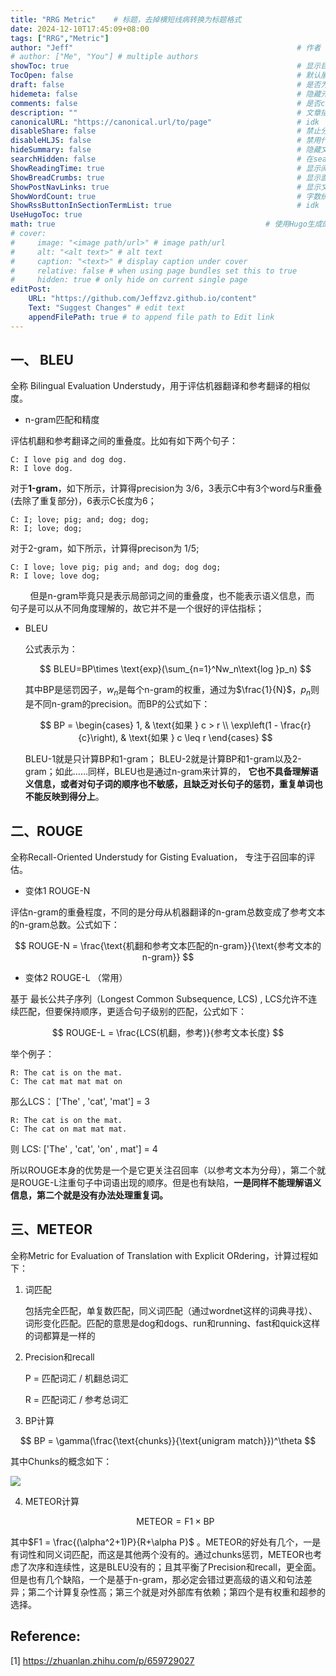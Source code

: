 ```yaml
---
title: "RRG Metric"    # 标题，去掉横短线病转换为标题格式
date: 2024-12-10T17:45:09+08:00                                               # 发布日期
tags: ["RRG","Metric"]                                                      # 分类和标记，用于过滤
author: "Jeff"                                                  # 作者
# author: ["Me", "You"] # multiple authors
showToc: true                                                   # 显示目录
TocOpen: false                                                  # 默认展开
draft: false                                                    # 是否为草稿（True则会发布）
hidemeta: false                                                 # 隐藏元信息（作者、发布日期等）
comments: false                                                 # 是否comments
description: ""                                                 # 文章描述
canonicalURL: "https://canonical.url/to/page"                   # idk
disableShare: false                                             # 禁止分享
disableHLJS: false                                              # 禁用代码高亮
hideSummary: false                                              # 隐藏文章摘要
searchHidden: false                                             # 在search里隐藏文章
ShowReadingTime: true                                           # 显示阅读时间
ShowBreadCrumbs: true                                           # 显示面包屑导航
ShowPostNavLinks: true                                          # 显示文章导航（下一篇，上一篇）
ShowWordCount: true                                             # 字数统计
ShowRssButtonInSectionTermList: true                            # idk
UseHugoToc: true 
math: true                                               # 使用Hugo生成的目录
# cover:
#     image: "<image path/url>" # image path/url
#     alt: "<alt text>" # alt text
#     caption: "<text>" # display caption under cover
#     relative: false # when using page bundles set this to true
#     hidden: true # only hide on current single page
editPost:
    URL: "https://github.com/Jeffzvz.github.io/content"
    Text: "Suggest Changes" # edit text
    appendFilePath: true # to append file path to Edit link
---
```


## 一、 BLEU

全称 Bilingual Evaluation Understudy，用于评估机器翻译和参考翻译的相似度。

-  n-gram匹配和精度
  
  评估机翻和参考翻译之间的重叠度。比如有如下两个句子：
  
  ```text
  C: I love pig and dog dog.
  R: I love dog.
  ```
  
  对于**1-gram**，如下所示，计算得precision为 3/6，3表示C中有3个word与R重叠 (去除了重复部分)，6表示C长度为6；
  
  ```text
  C: I; love; pig; and; dog; dog;
  R: I; love; dog;
  ```
  
  对于2-gram，如下所示，计算得precison为 1/5;
  
  ```text
  C: I love; love pig; pig and; and dog; dog dog;
  R: I love; love dog;
  ```

        但是n-gram毕竟只是表示局部词之间的重叠度，也不能表示语义信息，而 句子是可以从不同角度理解的，故它并不是一个很好的评估指标；



- BLEU
  
  公式表示为：
  
  $$
  BLEU=BP\times \text{exp}(\sum_{n=1}^Nw_n\text{log }p_n)
  $$
  
  其中BP是惩罚因子，$w_n$是每个n-gram的权重，通过为$\frac{1}{N}$，$p_n$则是不同n-gram的precision。而BP的公式如下：

  $$
  BP =
\begin{cases}
1, & \text{如果 } c > r \\
\exp\left(1 - \frac{r}{c}\right), & \text{如果 } c \leq r
\end{cases}
  $$
  
  BLEU-1就是只计算BP和1-gram； BLEU-2就是计算BP和1-gram以及2-gram；如此……同样，BLEU也是通过n-gram来计算的， **它也不具备理解语义信息，或者对句子词的顺序也不敏感，且缺乏对长句子的惩罚，重复单词也不能反映到得分上**。



## 二、ROUGE

全称Recall-Oriented Understudy for Gisting Evaluation， 专注于召回率的评估。

- 变体1 ROUGE-N

评估n-gram的重叠程度，不同的是分母从机器翻译的n-gram总数变成了参考文本的n-gram总数。公式如下：

$$
ROUGE-N = \frac{\text{机翻和参考文本匹配的n-gram}}{\text{参考文本的n-gram}}
$$



- 变体2 ROUGE-L （常用）

基于 最长公共子序列（Longest Common Subsequence, LCS) , LCS允许不连续匹配，但要保持顺序，更适合句子级别的匹配，公式如下：

$$
ROUGE-L = \frac{LCS(机翻，参考)}{参考文本长度}
$$

举个例子：

```
R: The cat is on the mat.
C: The cat mat mat mat on
```

那么LCS： ['The' , 'cat', 'mat'] = 3

```
R: The cat is on the mat.
C: The cat on mat mat mat.
```

则 LCS: ['The' , 'cat', 'on' , mat'] = 4

所以ROUGE本身的优势是一个是它更关注召回率（以参考文本为分母），第二个就是ROUGE-L注重句子中词语出现的顺序。但是也有缺陷，**一是同样不能理解语义信息，第二个就是没有办法处理重复词。**



## 三、METEOR

全称Metric for Evaluation of Translation with Explicit ORdering，计算过程如下：

1. 词匹配
   
   包括完全匹配，单复数匹配，同义词匹配（通过wordnet这样的词典寻找）、词形变化匹配。匹配的意思是dog和dogs、run和running、fast和quick这样的词都算是一样的

2. Precision和recall
   
   P = 匹配词汇 /  机翻总词汇
   
   R = 匹配词汇 / 参考总词汇

3.  BP计算
   
   $$
   BP = \gamma(\frac{\text{chunks}}{\text{unigram match}})^\theta
   $$
   
   其中Chunks的概念如下：
   
   ![](/RRG_1_picture_saved/2024-12-10-17-20-05-image.png)

4. METEOR计算
   
   $$
   \text{METEOR}=\text{F1}\times\text{BP}
   $$

其中$F1 = \frac{(\alpha^2+1)P}{R+\alpha P}$ 。METEOR的好处有几个，一是有词性和同义词匹配，而这是其他两个没有的。通过chunks惩罚，METEOR也考虑了次序和连续性，这是BLEU没有的；且其平衡了Precision和recall，更全面。但是也有几个缺陷，一个是基于n-gram，那必定会错过更高级的语义和句法差异；第二个计算复杂性高；第三个就是对外部库有依赖；第四个是有权重和超参的选择。

## Reference:
[1] https://zhuanlan.zhihu.com/p/659729027
